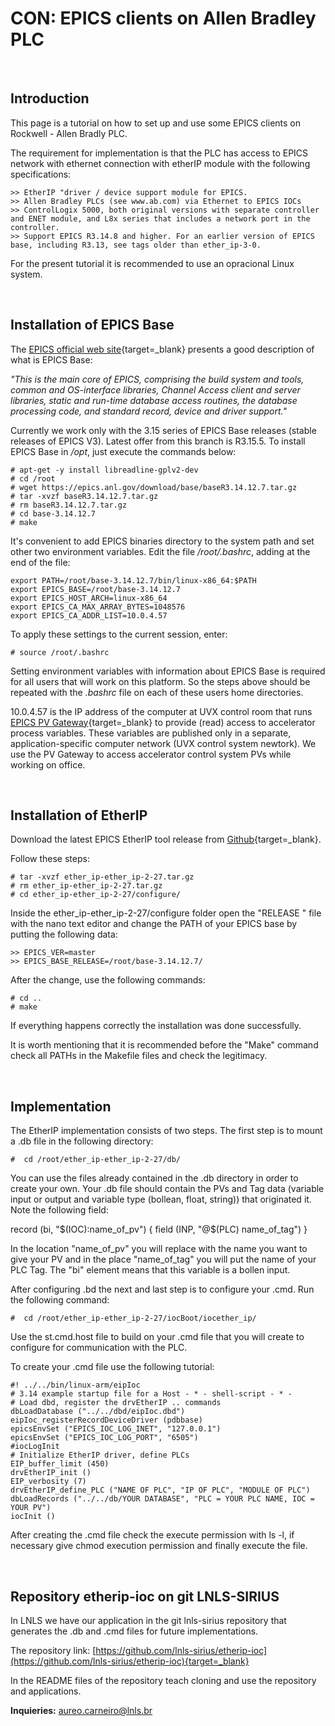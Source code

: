 # CON: EPICS clients on Allen Bradley PLC

<br>

## Introduction

This page is a tutorial on how to set up and use some EPICS clients on Rockwell - Allen Bradly PLC.

The requirement for implementation is that the PLC has access to EPICS network with ethernet connection with etherIP module with the following specifications:

```
>> EtherIP "driver / device support module for EPICS.
>> Allen Bradley PLCs (see www.ab.com) via Ethernet to EPICS IOCs
>> ControlLogix 5000, both original versions with separate controller and ENET module, and L8x series that includes a network port in the controller.
>> Support EPICS R3.14.8 and higher. For an earlier version of EPICS base, including R3.13, see tags older than ether_ip-3-0.
```

For the present tutorial it is recommended to use an opracional Linux system.

<br>

## Installation of EPICS Base

The [EPICS official web site](http://www.aps.anl.gov/epics/base/){target=_blank} presents a good description of what is EPICS Base:

*"This is the main core of EPICS, comprising the build system and tools, common and OS-interface libraries, Channel Access client and server libraries, static and run-time database access routines, the database processing code, and standard record, device and driver support."*

Currently we work only with the 3.15 series of EPICS Base releases (stable releases of EPICS V3). Latest offer from this branch is R3.15.5. To install EPICS Base in */opt*, just execute the commands below:

```
# apt-get -y install libreadline-gplv2-dev
# cd /root
# wget https://epics.anl.gov/download/base/baseR3.14.12.7.tar.gz
# tar -xvzf baseR3.14.12.7.tar.gz 
# rm baseR3.14.12.7.tar.gz 
# cd base-3.14.12.7
# make
```

It's convenient to add EPICS binaries directory to the system path and set other two environment variables. Edit the file */root/.bashrc*, adding at the end of the file:

```
export PATH=/root/base-3.14.12.7/bin/linux-x86_64:$PATH
export EPICS_BASE=/root/base-3.14.12.7
export EPICS_HOST_ARCH=linux-x86_64
export EPICS_CA_MAX_ARRAY_BYTES=1048576
export EPICS_CA_ADDR_LIST=10.0.4.57
```

To apply these settings to the current session, enter:

```
# source /root/.bashrc
```

Setting environment variables with information about EPICS Base is required for all users that will work on this platform. So the steps above should be repeated with the *.bashrc* file on each of these users home directories.

10.0.4.57 is the IP address of the computer at UVX control room that runs [EPICS PV Gateway](http://www.aps.anl.gov/epics/extensions/gateway/index.php){target=_blank} to provide (read) access to accelerator process variables. These variables are published only in a separate, application-specific computer network (UVX control system newtork). We use the PV Gateway to access accelerator control system PVs while working on office.

<br>

## Installation of EtherIP

Download the latest EPICS EtherIP tool release from [Github](https://github.com/EPICSTools/ether_ip/releases){target=_blank}.

Follow these steps:

```
# tar -xvzf ether_ip-ether_ip-2-27.tar.gz
# rm ether_ip-ether_ip-2-27.tar.gz
# cd ether_ip-ether_ip-2-27/configure/
```

Inside the ether_ip-ether_ip-2-27/configure folder open the "RELEASE " file with the nano text editor and change the PATH of your EPICS base by putting the following data:

```
>> EPICS_VER=master
>> EPICS_BASE_RELEASE=/root/base-3.14.12.7/
```

After the change, use the following commands:

```
# cd ..
# make
```

If everything happens correctly the installation was done successfully.

It is worth mentioning that it is recommended before the "Make" command check all PATHs in the Makefile files and check the legitimacy.

<br>

## Implementation

The EtherIP implementation consists of two steps. The first step is to mount a .db file in the following directory:

```
#  cd /root/ether_ip-ether_ip-2-27/db/
```

You can use the files already contained in the .db directory in order to create your own.
Your .db file should contain the PVs and Tag data (variable input or output and variable type (bollean, float, string)) that originated it.
Note the following field:

  record (bi, "$(IOC):name_of_pv")
  {
  field (INP, "@$(PLC) name_of_tag")
  }

In the location "name_of_pv" you will replace with the name you want to give your PV and in the place "name_of_tag" you will put the name of your PLC Tag. The "bi" element means that this variable is a bollen input.

After configuring .bd the next and last step is to configure your .cmd.
Run the following command:

```
#  cd /root/ether_ip-ether_ip-2-27/iocBoot/iocether_ip/
```

Use the st.cmd.host file to build on your .cmd file that you will create to configure for communication with the PLC.

To create your .cmd file use the following tutorial:

```
#! ../../bin/linux-arm/eipIoc
# 3.14 example startup file for a Host - * - shell-script - * -
# Load dbd, register the drvEtherIP .. commands
dbLoadDatabase ("../../dbd/eipIoc.dbd")
eipIoc_registerRecordDeviceDriver (pdbbase)
epicsEnvSet ("EPICS_IOC_LOG_INET", "127.0.0.1")
epicsEnvSet ("EPICS_IOC_LOG_PORT", "6505")
#iocLogInit
# Initialize EtherIP driver, define PLCs
EIP_buffer_limit (450)
drvEtherIP_init ()
EIP_verbosity (7)
drvEtherIP_define_PLC ("NAME OF PLC", "IP OF PLC", "MODULE OF PLC")
dbLoadRecords ("../../db/YOUR DATABASE", "PLC = YOUR PLC NAME, IOC = YOUR PV")
iocInit ()
```

After creating the .cmd file check the execute permission with ls -l, if necessary give chmod execution permission and finally execute the file.

<br>

## Repository etherip-ioc on git LNLS-SIRIUS

In LNLS we have our application in the git lnls-sirius repository that generates the .db and .cmd files for future implementations.

The repository link: [https://github.com/lnls-sirius/etherip-ioc](https://github.com/lnls-sirius/etherip-ioc){target=_blank}

In the README files of the repository teach cloning and use the repository and applications.

**Inquieries:** aureo.carneiro@lnls.br
